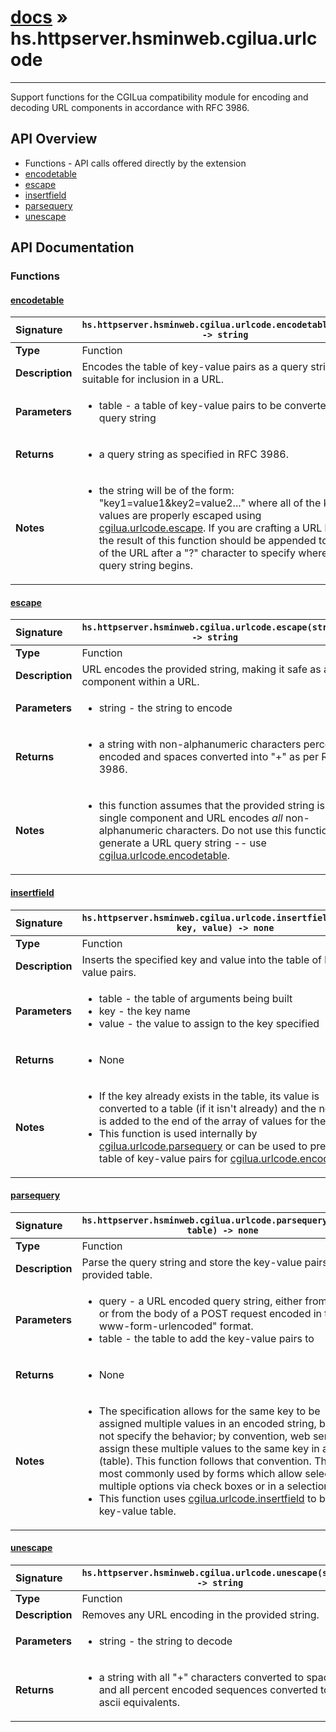 # [docs](index.md) » hs.httpserver.hsminweb.cgilua.urlcode
---

Support functions for the CGILua compatibility module for encoding and decoding URL components in accordance with RFC 3986.

## API Overview
* Functions - API calls offered directly by the extension
 * [encodetable](#encodetable)
 * [escape](#escape)
 * [insertfield](#insertfield)
 * [parsequery](#parsequery)
 * [unescape](#unescape)

## API Documentation

### Functions

#### [encodetable](#encodetable)
| <span style="float: left;">**Signature**</span> | <span style="float: left;">`hs.httpserver.hsminweb.cgilua.urlcode.encodetable(table) -> string` </span>                                                          |
| -----------------------------------------------------|---------------------------------------------------------------------------------------------------------|
| **Type**                                             | Function |
| **Description**                                      | Encodes the table of key-value pairs as a query string suitable for inclusion in a URL. |
| **Parameters**                                       | <ul><li>table - a table of key-value pairs to be converted into a query string</li></ul> |
| **Returns**                                          | <ul><li>a query string as specified in RFC 3986.</li></ul> |
| **Notes**                                            | <ul><li>the string will be of the form: "key1=value1&amp;key2=value2..." where all of the keys and values are properly escaped using <a href="#escape">cgilua.urlcode.escape</a>.  If you are crafting a URL by hand, the result of this function should be appended to the end of the URL after a "?" character to specify where the query string begins.</li></ul> |

#### [escape](#escape)
| <span style="float: left;">**Signature**</span> | <span style="float: left;">`hs.httpserver.hsminweb.cgilua.urlcode.escape(string) -> string` </span>                                                          |
| -----------------------------------------------------|---------------------------------------------------------------------------------------------------------|
| **Type**                                             | Function |
| **Description**                                      | URL encodes the provided string, making it safe as a component within a URL. |
| **Parameters**                                       | <ul><li>string - the string to encode</li></ul> |
| **Returns**                                          | <ul><li>a string with non-alphanumeric characters percent encoded and spaces converted into "+" as per RFC 3986.</li></ul> |
| **Notes**                                            | <ul><li>this function assumes that the provided string is a single component and URL encodes <em>all</em> non-alphanumeric characters.  Do not use this function to generate a URL query string -- use <a href="#encodetable">cgilua.urlcode.encodetable</a>.</li></ul> |

#### [insertfield](#insertfield)
| <span style="float: left;">**Signature**</span> | <span style="float: left;">`hs.httpserver.hsminweb.cgilua.urlcode.insertfield(table, key, value) -> none` </span>                                                          |
| -----------------------------------------------------|---------------------------------------------------------------------------------------------------------|
| **Type**                                             | Function |
| **Description**                                      | Inserts the specified key and value into the table of key-value pairs. |
| **Parameters**                                       | <ul><li>table - the table of arguments being built</li><li>key   - the key name</li><li>value - the value to assign to the key specified</li></ul> |
| **Returns**                                          | <ul><li>None</li></ul> |
| **Notes**                                            | <ul><li>If the key already exists in the table, its value is converted to a table (if it isn't already) and the new value is added to the end of the array of values for the key.</li><li>This function is used internally by <a href="#parsequery">cgilua.urlcode.parsequery</a> or can be used to prepare a table of key-value pairs for <a href="#encodetable">cgilua.urlcode.encodetable</a>.</li></ul> |

#### [parsequery](#parsequery)
| <span style="float: left;">**Signature**</span> | <span style="float: left;">`hs.httpserver.hsminweb.cgilua.urlcode.parsequery(query, table) -> none` </span>                                                          |
| -----------------------------------------------------|---------------------------------------------------------------------------------------------------------|
| **Type**                                             | Function |
| **Description**                                      | Parse the query string and store the key-value pairs in the provided table. |
| **Parameters**                                       | <ul><li>query - a URL encoded query string, either from a URL or from the body of a POST request encoded in the "x-www-form-urlencoded" format.</li><li>table - the table to add the key-value pairs to</li></ul> |
| **Returns**                                          | <ul><li>None</li></ul> |
| **Notes**                                            | <ul><li>The specification allows for the same key to be assigned multiple values in an encoded string, but does not specify the behavior; by convention, web servers assign these multiple values to the same key in an array (table).  This function follows that convention.  This is most commonly used by forms which allow selecting multiple options via check boxes or in a selection list.</li><li>This function uses <a href="#insertfield">cgilua.urlcode.insertfield</a> to build the key-value table.</li></ul> |

#### [unescape](#unescape)
| <span style="float: left;">**Signature**</span> | <span style="float: left;">`hs.httpserver.hsminweb.cgilua.urlcode.unescape(string) -> string` </span>                                                          |
| -----------------------------------------------------|---------------------------------------------------------------------------------------------------------|
| **Type**                                             | Function |
| **Description**                                      | Removes any URL encoding in the provided string. |
| **Parameters**                                       | <ul><li>string - the string to decode</li></ul> |
| **Returns**                                          | <ul><li>a string with all "+" characters converted to spaces and all percent encoded sequences converted to their ascii equivalents.</li></ul> |

